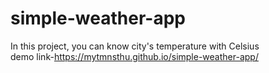 # simple-weather-app
In this project, you can know city's temperature with Celsius <br />
demo link-https://mytmnsthu.github.io/simple-weather-app/
